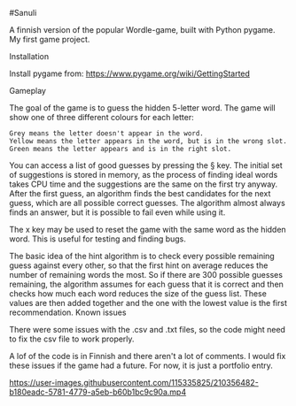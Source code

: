 #Sanuli

A finnish version of the popular Wordle-game, built with Python pygame. My first game project.


Installation

Install pygame from: https://www.pygame.org/wiki/GettingStarted

Gameplay

The goal of the game is to guess the hidden 5-letter word. The game will show one of three different colours for each letter:

    Grey means the letter doesn't appear in the word.
    Yellow means the letter appears in the word, but is in the wrong slot.
    Green means the letter appears and is in the right slot.

You can access a list of good guesses by pressing the § key. The initial set of suggestions is stored in memory, as the process of finding ideal words takes CPU time and the suggestions are the same on the first try anyway. After the first guess, an algorithm finds the best candidates for the next guess, which are all possible correct guesses. The algorithm almost always finds an answer, but it is possible to fail even while using it. 

The x key may be used to reset the game with the same word as the hidden word. This is useful for testing and finding bugs.

The basic idea of the hint algorithm is to check every possible remaining guess against every other, so that the first hint on average reduces the number of remaining words the most. So if there are 300 possible guesses remaining, the algorithm assumes for each guess that it is correct and then checks how much each word reduces the size of the guess list. These values are then added together and the one with the lowest value is the first recommendation.
Known issues

There were some issues with the .csv and .txt files, so the code might need to fix the csv file to work properly.

A lof of the code is in Finnish and there aren't a lot of comments. I would fix these issues if the game had a future. For now, it is just a portfolio entry.




https://user-images.githubusercontent.com/115335825/210356482-b180eadc-5781-4779-a5eb-b60b1bc9c90a.mp4

